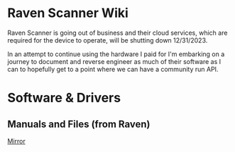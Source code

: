 # Raven Scanner Wiki


Raven Scanner is going out of business and their cloud services, which are required for the device to operate, will be shutting down 12/31/2023. 

In an attempt to continue using the hardware I paid for I'm embarking on a journey to document and reverse engineer as much of their software as I can to hopefully get to a point where we can have a community run API.


# Software & Drivers

## Manuals and Files (from Raven)
[Mirror](https://1drv.ms/f/s!As3_nT61A0MygdoT7qH14coRhSITWg?e=HBnvhU)
